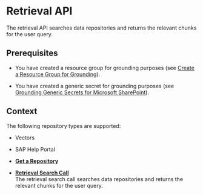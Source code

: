 <!-- loioa27f4ad0c7df4e2c848265c0dd07160b -->

# Retrieval API

The retrieval API searches data repositories and returns the relevant chunks for the user query.



<a name="loioa27f4ad0c7df4e2c848265c0dd07160b__prereq_xqg_l2h_jdc"/>

## Prerequisites

-   You have created a resource group for grounding purposes \(see [Create a Resource Group for Grounding](create-a-resource-group-for-grounding-6712bfe.md)\).

-   You have created a generic secret for grounding purposes \(see [Grounding Generic Secrets for Microsoft SharePoint](grounding-generic-secrets-for-microsoft-sharepoint-bdea357.md)\).




<a name="loioa27f4ad0c7df4e2c848265c0dd07160b__context_e42_ngh_jdc"/>

## Context

The following repository types are supported:

-   Vectors

-   SAP Help Portal


-   **[Get a Repository](get-a-repository-a64179d.md "")**  

-   **[Retrieval Search Call](retrieval-search-call-7a73f1f.md "The retrieval search call searches data repositories and returns the relevant chunks for the user query.")**  
The retrieval search call searches data repositories and returns the relevant chunks for the user query.

